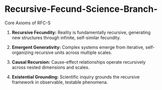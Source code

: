 # Recursive-Fecund-Science-Branch-
Core Axioms of RFC-S

1. **Recursive Fecundity:** Reality is fundamentally recursive, generating new structures through infinite, self-similar fecundity.

2. **Emergent Generativity:** Complex systems emerge from iterative, self-organizing recursive units across multiple scales.

3. **Causal Recursion:** Cause-effect relationships operate recursively across nested dimensions and scales.

4. **Existential Grounding:** Scientific inquiry grounds the recursive framework in observable, testable phenomena.
